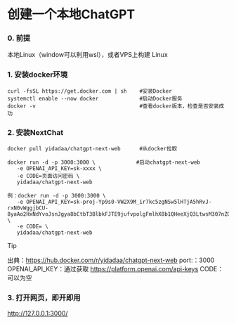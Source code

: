 # 创建一个本地ChatGPT

### 0. 前提
本地Linux（window可以利用wsl），或者VPS上构建 Linux

### 1. 安装docker环境
```
curl -fsSL https://get.docker.com | sh    #安装Docker
systemctl enable --now docker             #启动Docker服务
docker -v                                 #查看docker版本，检查是否安装成功
```

### 2. 安装NextChat
```
docker pull yidadaa/chatgpt-next-web      #从docker拉取

docker run -d -p 3000:3000 \             #启动chatgpt-next-web
   -e OPENAI_API_KEY=sk-xxxx \
   -e CODE=页面访问密码 \
   yidadaa/chatgpt-next-web

例：docker run -d -p 3000:3000 \
   -e OPENAI_API_KEY=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 \
   -e CODE= \
   yidadaa/chatgpt-next-web
```

> [!TIP]
> 出典：https://hub.docker.com/r/yidadaa/chatgpt-next-web
> port:：3000
> OPENAI_API_KEY：通过获取 https://platform.openai.com/api-keys
> CODE：可以为空


### 3. 打开网页，即开即用
http://127.0.0.1:3000/

